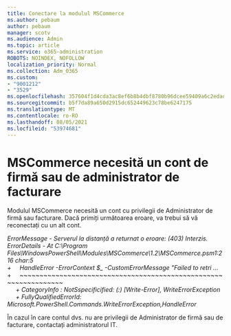 ```yaml
---
title: Conectare la modulul MSCommerce
ms.author: pebaum
author: pebaum
manager: scotv
ms.audience: Admin
ms.topic: article
ms.service: o365-administration
ROBOTS: NOINDEX, NOFOLLOW
localization_priority: Normal
ms.collection: Adm_O365
ms.custom:
- "9001212"
- "3529"
ms.openlocfilehash: 357604f1d4cda3ac8ef6b8b4dbf8780b96dcee59409a6c2edad4a84d6adda62a
ms.sourcegitcommit: b5f7da89a650d2915dc652449623c78be6247175
ms.translationtype: MT
ms.contentlocale: ro-RO
ms.lasthandoff: 08/05/2021
ms.locfileid: "53974681"
---
```

# <a name="mscommerce-requires-a-company-or-billing-administrator-account"></a>MSCommerce necesită un cont de firmă sau de administrator de facturare

Modulul MSCommerce necesită un cont cu privilegii de Administrator de firmă sau facturare. Dacă primiți următoarea eroare, va trebui să vă reconectați cu un alt cont.

*ErrorMessage - Serverul la distanță a returnat o eroare: (403) Interzis. ErrorDetails - At C:\Program Files\WindowsPowerShell\Modules\MSCommerce\1.2\MSCommerce.psm1:216 char:5*<br>
*+&nbsp;&nbsp;&nbsp;&nbsp;&nbsp;HandleError -ErrorContext $_ -CustomErrorMessage "Failed to retri ...*<br>
\+&nbsp;&nbsp;&nbsp;&nbsp;&nbsp;~~~~~~~~~~~~~~~~~~~~~~~~~~~~~~~~~~~~~~~~~~~~~~~~~~~~~~~~~~~~~~~~~<br>
&nbsp;&nbsp;&nbsp;&nbsp;&nbsp;*+ CategoryInfo : NotSspecificified: (:) [Write-Error], WriteErrorException*<br>
&nbsp;&nbsp;&nbsp;&nbsp;&nbsp;*+ FullyQualifiedErrorId: Microsoft.PowerShell.Commands.WriteErrorException,HandleError*

În cazul în care contul dvs. nu are privilegii de Administrator de firmă sau de facturare, contactați administratorul IT.
